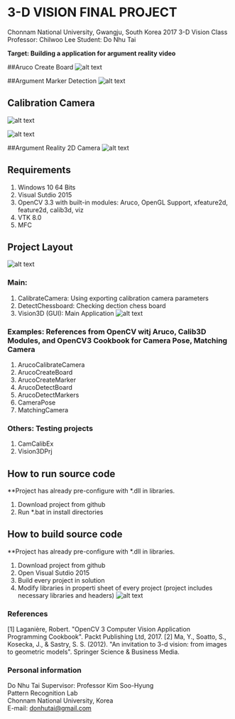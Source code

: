 # 3-D VISION FINAL PROJECT
Chonnam National University, Gwangju, South Korea
2017 3-D Vision Class  
Professor: Chilwoo Lee
Student: Do Nhu Tai

**Target: Building a application for argument reality video**

##Aruco Create Board
![alt text](https://raw.githubusercontent.com/dntai/dntai_chonnam_3dvision/master/images/aruco_create_board.png)


##Argument Marker Detection
![alt text](https://raw.githubusercontent.com/dntai/dntai_chonnam_3dvision/master/images/aruco_marker_detection.png)


## Calibration Camera
![alt text](https://raw.githubusercontent.com/dntai/dntai_chonnam_3dvision/master/images/calibration_camera.png)


![alt text](https://raw.githubusercontent.com/dntai/dntai_chonnam_3dvision/master/images/aruco_calibration_camera.png)


##Argument Reality 2D Camera
![alt text](https://raw.githubusercontent.com/dntai/dntai_chonnam_3dvision/master/images/argument_reality_2d_camera.png)


## Requirements
1. Windows 10 64 Bits
2. Visual Sutdio 2015
3. OpenCV 3.3 with built-in modules: Aruco, OpenGL Support, xfeature2d, feature2d, calib3d, viz
4. VTK 8.0
5. MFC


## Project Layout
![alt text](https://raw.githubusercontent.com/dntai/dntai_chonnam_3dvision/master/images/modules.png)


### Main:
1. CalibrateCamera: Using exporting calibration camera parameters
2. DetectChessboard: Checking dection chess board
3. Vision3D (GUI): Main Application
![alt text](https://raw.githubusercontent.com/dntai/dntai_chonnam_3dvision/master/images/main_gui.png)


### Examples: References from OpenCV witj Aruco, Calib3D Modules, and OpenCV3 Cookbook for Camera Pose, Matching Camera
1. ArucoCalibrateCamera
2. ArucoCreateBoard
3. ArucoCreateMarker
4. ArucoDetectBoard
5. ArucoDetectMarkers
6. CameraPose
7. MatchingCamera


### Others: Testing projects
1. CamCalibEx
2. Vision3DPrj


## How to run source code
**Project has already pre-configure with *.dll in libraries.
1. Download project from github
2. Run *.bat in install directories


## How to build source code
**Project has already pre-configure with *.dll in libraries.
1. Download project from github
2. Open Visual Sutdio 2015
3. Build every project in solution
4. Modify libraries in properti sheet of every project (project includes necessary libraries and headers)
![alt text](https://raw.githubusercontent.com/dntai/dntai_chonnam_3dvision/master/images/property_sheet.png)


### References
[1] Laganière, Robert. "OpenCV 3 Computer Vision Application Programming Cookbook". Packt Publishing Ltd, 2017.
[2] Ma, Y., Soatto, S., Kosecka, J., & Sastry, S. S. (2012). "An invitation to 3-d vision: from images to geometric models". Springer Science & Business Media.


### Personal information
Do Nhu Tai
Supervisor: Professor Kim Soo-Hyung  
Pattern Recognition Lab  
Chonnam National University, Korea  
E-mail: donhutai@gmail.com